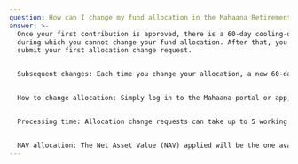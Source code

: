 ```yaml
---
question: How can I change my fund allocation in the Mahaana Retirement product?
answer: >-
  Once your first contribution is approved, there is a 60-day cooling-off period
  during which you cannot change your fund allocation. After that, you may
  submit your first allocation change request.


  Subsequent changes: Each time you change your allocation, a new 60-day cooling-off period will apply before you can submit another request.


  How to change allocation: Simply log in to the Mahaana portal or app, go to the Retirement page, and click on the “Change Allocation” button to submit your request.


  Processing time: Allocation change requests can take up to 5 working days to be approved.


  NAV allocation: The Net Asset Value (NAV) applied will be the one available on the date your request is approved, not the date you submitted the request.
---
```

